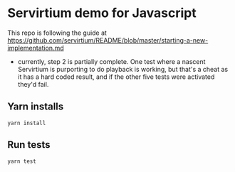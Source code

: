 # Servirtium demo for Javascript

This repo is following the guide at https://github.com/servirtium/README/blob/master/starting-a-new-implementation.md 

- currently, step 2 is partially complete. One test where a nascent Servirtium is purporting to do playback is working, but that's a cheat as it has a hard coded result, and if the other five tests were activated they'd fail.

## Yarn installs

```
yarn install
```

## Run tests

```
yarn test
```
